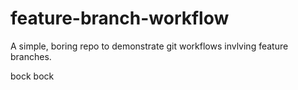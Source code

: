 # feature-branch-workflow

A simple, boring repo to demonstrate git workflows invlving feature branches.

bock bock
